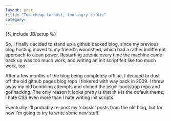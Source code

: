 ```yaml
---
layout: post
title: "Too cheap to host, too angry to die"
category: 
---
```

{% include JB/setup %}

So, I finally decided to stand up a github backed blog, since my previous blog
hosting moved to my friend's woodshed, which had a rather indifferent approach
to clean power. Restarting zotonic every time the machine came back up was too
much work, and writing an init script felt like too much work, too.

After a few months of the blog being completely offline, I decided to dust
off the old github pages blog repo I tinkered with way back in 2009. I threw
away my old bumbling attempts and cloned the jekyll-bootstrap repo and got
hacking. The only reason it looks pretty is that this is the default theme;
I hate CSS even more than I hate writing init scripts.

Eventually I'll probably re-post my 'classic' posts from the old blog, but for
now I'm going to try to write some new stuff.
